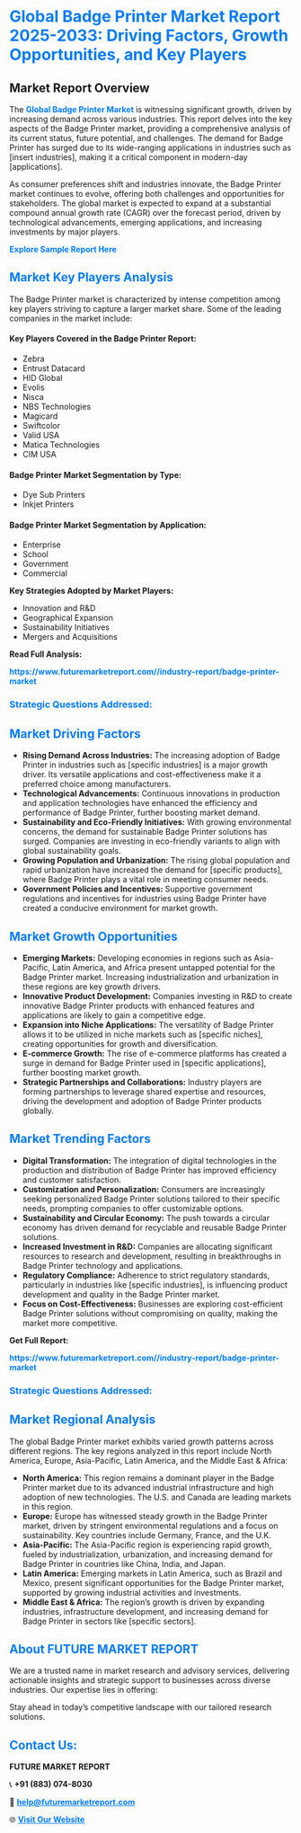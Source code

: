 <h1 style="color: #007BFF;">Global Badge Printer Market Report 2025-2033: Driving Factors, Growth Opportunities, and Key Players</h1>

<section id="overview">
<h2>Market Report Overview</h2>
<p>The <a href="https://www.futuremarketreport.com//industry-report/badge-printer-market" style="color: #007BFF; text-decoration: none;"><strong>Global Badge Printer Market</strong></a> is witnessing significant growth, driven by increasing demand across various industries. This report delves into the key aspects of the Badge Printer market, providing a comprehensive analysis of its current status, future potential, and challenges. The demand for Badge Printer has surged due to its wide-ranging applications in industries such as [insert industries], making it a critical component in modern-day [applications].</p>
<p>As consumer preferences shift and industries innovate, the Badge Printer market continues to evolve, offering both challenges and opportunities for stakeholders. The global market is expected to expand at a substantial compound annual growth rate (CAGR) over the forecast period, driven by technological advancements, emerging applications, and increasing investments by major players.</p>
</section>

<section id="overview">
<p><a href="https://www.futuremarketreport.com//request-sample/reportId=87917" style="color: #007BFF; text-decoration: none;"><strong>Explore Sample Report Here</strong></a></p>
</section>

<section id="key-players">
<h2 style="color: #007BFF;">Market Key Players Analysis</h2>
<p>The Badge Printer market is characterized by intense competition among key players striving to capture a larger market share. Some of the leading companies in the market include:</p>
<h4>Key Players Covered in the Badge Printer Report:</h4>
<ul><li>Zebra</li><li>Entrust Datacard</li><li>HID Global</li><li>Evolis</li><li>Nisca</li><li>NBS Technologies</li><li>Magicard</li><li>Swiftcolor</li><li>Valid USA</li><li>Matica Technologies</li><li>CIM USA</li></ul>
<h4>Badge Printer Market Segmentation by Type:</h4>
<ul><li>Dye Sub Printers</li><li>Inkjet Printers</li></ul>

<h4>Badge Printer Market Segmentation by Application:</h4>
<ul><li>Enterprise</li><li>School</li><li>Government</li><li>Commercial</li></ul>
<p><strong>Key Strategies Adopted by Market Players:</strong></p>
<ul>
<li>Innovation and R&D</li>
<li>Geographical Expansion</li>
<li>Sustainability Initiatives</li>
<li>Mergers and Acquisitions</li>
</ul>
</section>

<section>
<p><strong>Read Full Analysis: </strong></p><a href="https://www.futuremarketreport.com//industry-report/badge-printer-market" style="color: #007BFF; text-decoration: none;"><strong>https://www.futuremarketreport.com//industry-report/badge-printer-market</strong></a>
<h3 style="color: #007BFF;">Strategic Questions Addressed:</h3>
</section>

<section id="driving-factors">
<h2 style="color: #007BFF;">Market Driving Factors</h2>
<ul>
<li><strong>Rising Demand Across Industries:</strong> The increasing adoption of Badge Printer in industries such as [specific industries] is a major growth driver. Its versatile applications and cost-effectiveness make it a preferred choice among manufacturers.</li>
<li><strong>Technological Advancements:</strong> Continuous innovations in production and application technologies have enhanced the efficiency and performance of Badge Printer, further boosting market demand.</li>
<li><strong>Sustainability and Eco-Friendly Initiatives:</strong> With growing environmental concerns, the demand for sustainable Badge Printer solutions has surged. Companies are investing in eco-friendly variants to align with global sustainability goals.</li>
<li><strong>Growing Population and Urbanization:</strong> The rising global population and rapid urbanization have increased the demand for [specific products], where Badge Printer plays a vital role in meeting consumer needs.</li>
<li><strong>Government Policies and Incentives:</strong> Supportive government regulations and incentives for industries using Badge Printer have created a conducive environment for market growth.</li>
</ul>
</section>

<section id="growth-opportunities">
<h2 style="color: #007BFF;">Market Growth Opportunities</h2>
<ul>
<li><strong>Emerging Markets:</strong> Developing economies in regions such as Asia-Pacific, Latin America, and Africa present untapped potential for the Badge Printer market. Increasing industrialization and urbanization in these regions are key growth drivers.</li>
<li><strong>Innovative Product Development:</strong> Companies investing in R&D to create innovative Badge Printer products with enhanced features and applications are likely to gain a competitive edge.</li>
<li><strong>Expansion into Niche Applications:</strong> The versatility of Badge Printer allows it to be utilized in niche markets such as [specific niches], creating opportunities for growth and diversification.</li>
<li><strong>E-commerce Growth:</strong> The rise of e-commerce platforms has created a surge in demand for Badge Printer used in [specific applications], further boosting market growth.</li>
<li><strong>Strategic Partnerships and Collaborations:</strong> Industry players are forming partnerships to leverage shared expertise and resources, driving the development and adoption of Badge Printer products globally.</li>
</ul>
</section>

<section id="trending-factors">
<h2 style="color: #007BFF;">Market Trending Factors</h2>
<ul>
<li><strong>Digital Transformation:</strong> The integration of digital technologies in the production and distribution of Badge Printer has improved efficiency and customer satisfaction.</li>
<li><strong>Customization and Personalization:</strong> Consumers are increasingly seeking personalized Badge Printer solutions tailored to their specific needs, prompting companies to offer customizable options.</li>
<li><strong>Sustainability and Circular Economy:</strong> The push towards a circular economy has driven demand for recyclable and reusable Badge Printer solutions.</li>
<li><strong>Increased Investment in R&D:</strong> Companies are allocating significant resources to research and development, resulting in breakthroughs in Badge Printer technology and applications.</li>
<li><strong>Regulatory Compliance:</strong> Adherence to strict regulatory standards, particularly in industries like [specific industries], is influencing product development and quality in the Badge Printer market.</li>
<li><strong>Focus on Cost-Effectiveness:</strong> Businesses are exploring cost-efficient Badge Printer solutions without compromising on quality, making the market more competitive.</li>
</ul>
</section>

<section>
<p><strong>Get Full Report: </strong></p><a href="https://www.futuremarketreport.com//industry-report/badge-printer-market" style="color: #007BFF; text-decoration: none;"><strong>https://www.futuremarketreport.com//industry-report/badge-printer-market</strong></a>
<h3 style="color: #007BFF;">Strategic Questions Addressed:</h3>
</section>


<section id="regional-analysis">
<h2 style="color: #007BFF;">Market Regional Analysis</h2>
<p>The global Badge Printer market exhibits varied growth patterns across different regions. The key regions analyzed in this report include North America, Europe, Asia-Pacific, Latin America, and the Middle East & Africa:</p>
<ul>
<li><strong>North America:</strong> This region remains a dominant player in the Badge Printer market due to its advanced industrial infrastructure and high adoption of new technologies. The U.S. and Canada are leading markets in this region.</li>
<li><strong>Europe:</strong> Europe has witnessed steady growth in the Badge Printer market, driven by stringent environmental regulations and a focus on sustainability. Key countries include Germany, France, and the U.K.</li>
<li><strong>Asia-Pacific:</strong> The Asia-Pacific region is experiencing rapid growth, fueled by industrialization, urbanization, and increasing demand for Badge Printer in countries like China, India, and Japan.</li>
<li><strong>Latin America:</strong> Emerging markets in Latin America, such as Brazil and Mexico, present significant opportunities for the Badge Printer market, supported by growing industrial activities and investments.</li>
<li><strong>Middle East & Africa:</strong> The region’s growth is driven by expanding industries, infrastructure development, and increasing demand for Badge Printer in sectors like [specific sectors].</li>
</ul>
</section>

<footer>
<h2 style="color: #007BFF;">About FUTURE MARKET REPORT</h2>
<p>We are a trusted name in market research and advisory services, delivering actionable insights and strategic support to businesses across diverse industries. Our expertise lies in offering:</p>

<p>Stay ahead in today’s competitive landscape with our tailored research solutions.</p>

<h2 style="color: #007BFF;">Contact Us:</h2>
<p><strong>FUTURE MARKET REPORT</strong></p>
<p>📞 <strong>+91 (883) 074-8030</strong></p>
<p>📧 <strong><a href="mailto:help@futuremarketreport.com" style="color: #007BFF;">help@futuremarketreport.com</a></strong></p>
<p>🌐 <strong><a href="https://www.futuremarketreport.com/" style="color: #007BFF;">Visit Our Website</a></strong></p>
</footer>